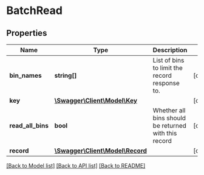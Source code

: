 # BatchRead

## Properties
Name | Type | Description | Notes
------------ | ------------- | ------------- | -------------
**bin_names** | **string[]** | List of bins to limit the record response to. | [optional] 
**key** | [**\Swagger\Client\Model\Key**](Key.md) |  | [optional] 
**read_all_bins** | **bool** | Whether all bins should be returned with this record | [optional] 
**record** | [**\Swagger\Client\Model\Record**](Record.md) |  | [optional] 

[[Back to Model list]](../../README.md#documentation-for-models) [[Back to API list]](../../README.md#documentation-for-api-endpoints) [[Back to README]](../../README.md)

